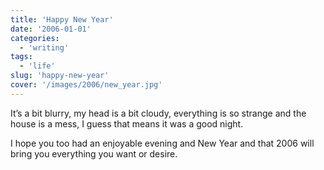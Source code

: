 ```yaml
---
title: 'Happy New Year'
date: '2006-01-01'
categories:
  - 'writing'
tags:
  - 'life'
slug: 'happy-new-year'
cover: '/images/2006/new_year.jpg'
---
```


It’s a bit blurry, my head is a bit cloudy, everything is so strange and the house is a mess, I guess that means it was a good night.

I hope you too had an enjoyable evening and New Year and that 2006 will bring you everything you want or desire.
